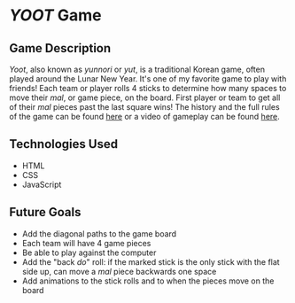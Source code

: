 # *YOOT* Game

## Game Description
*Yoot*, also known as *yunnori* or *yut*, is a traditional Korean game, often played around the Lunar New Year. It's one of my favorite game to play with friends! Each team or player rolls 4 sticks to determine how many spaces to move their *mal*, or game piece, on the board. First player or team to get all of their *mal* pieces past the last square wins! The history and the full rules of the game can be found [here](https://en.wikipedia.org/wiki/Yunnori) or a video of gameplay can be found [here](https://www.youtube.com/watch?v=6v8AXG6_Gnk&amp;t=95s).

<!-- ## Link to deployed game -->


## Technologies Used
+ HTML
+ CSS
+ JavaScript

## Future Goals
+ Add the diagonal paths to the game board
+ Each team will have 4 game pieces
+ Be able to play against the computer
+ Add the "back *do*" roll: if the marked stick is the only stick with the flat side up, can move a *mal* piece backwards one space
+ Add animations to the stick rolls and to when the pieces move on the board